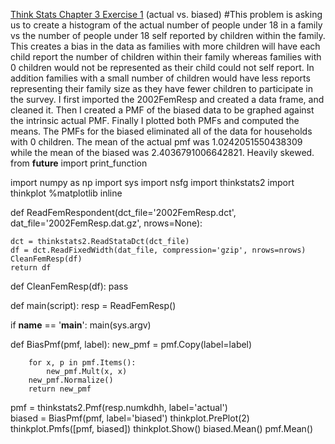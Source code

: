 [Think Stats Chapter 3 Exercise 1](http://greenteapress.com/thinkstats2/html/thinkstats2004.html#toc31) (actual vs. biased)
#This problem is asking us to create a histogram of the actual number of people under 18 in a family vs the number of people under 18 self reported by children within the family. This creates a bias in the data as families with more children will have each child report the number of children within their family whereas families with 0 children would not be represented as their child could not self report. In addition families with a small number of children would have less reports representing their family size as they have fewer children to participate in the survey. I first imported the 2002FemResp and created a data frame, and cleaned it. Then I created a PMF of the biased data to be graphed against the intrinsic actual PMF. Finally I plotted both PMFs and computed the means. The PMFs for the biased eliminated all of the data for households with 0 children. The mean of the actual pmf was 1.0242051550438309 while the mean of the biased was 2.4036791006642821. Heavily skewed.
from __future__ import print_function

import numpy as np
import sys
import nsfg
import thinkstats2
import thinkplot
%matplotlib inline

def ReadFemRespondent(dct_file='2002FemResp.dct',
                dat_file='2002FemResp.dat.gz',
                nrows=None):
    
    dct = thinkstats2.ReadStataDct(dct_file)
    df = dct.ReadFixedWidth(dat_file, compression='gzip', nrows=nrows)
    CleanFemResp(df)
    return df

def CleanFemResp(df):
    pass

def main(script):
    resp = ReadFemResp()
    
if __name__ == '__main__':
    main(sys.argv)

def BiasPmf(pmf, label):
        new_pmf = pmf.Copy(label=label)
        
        for x, p in pmf.Items():
            new_pmf.Mult(x, x)
        new_pmf.Normalize()
        return new_pmf

pmf = thinkstats2.Pmf(resp.numkdhh, label='actual')    
biased = BiasPmf(pmf, label='biased')
thinkplot.PrePlot(2)
thinkplot.Pmfs([pmf, biased])
thinkplot.Show()
biased.Mean()
pmf.Mean()

